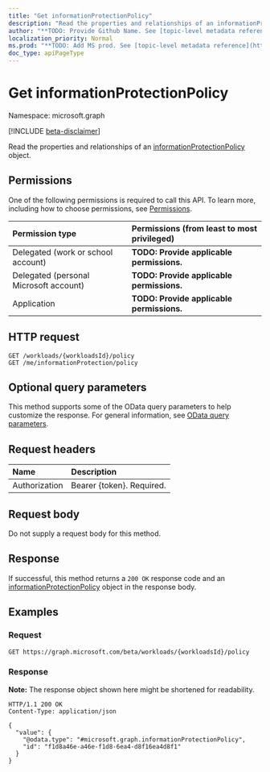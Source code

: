 ```yaml
---
title: "Get informationProtectionPolicy"
description: "Read the properties and relationships of an informationProtectionPolicy object."
author: "**TODO: Provide Github Name. See [topic-level metadata reference](https://msgo.azurewebsites.net/add/document/guidelines/metadata.html#topic-level-metadata)**"
localization_priority: Normal
ms.prod: "**TODO: Add MS prod. See [topic-level metadata reference](https://msgo.azurewebsites.net/add/document/guidelines/metadata.html#topic-level-metadata)**"
doc_type: apiPageType
---
```


# Get informationProtectionPolicy
Namespace: microsoft.graph

[!INCLUDE [beta-disclaimer](../../includes/beta-disclaimer.md)]

Read the properties and relationships of an [informationProtectionPolicy](../resources/informationprotectionpolicy.md) object.

## Permissions
One of the following permissions is required to call this API. To learn more, including how to choose permissions, see [Permissions](/graph/permissions-reference).

|Permission type|Permissions (from least to most privileged)|
|:---|:---|
|Delegated (work or school account)|**TODO: Provide applicable permissions.**|
|Delegated (personal Microsoft account)|**TODO: Provide applicable permissions.**|
|Application|**TODO: Provide applicable permissions.**|

## HTTP request

<!-- {
  "blockType": "ignored"
}
-->
``` http
GET /workloads/{workloadsId}/policy
GET /me/informationProtection/policy
```

## Optional query parameters
This method supports some of the OData query parameters to help customize the response. For general information, see [OData query parameters](/graph/query-parameters).

## Request headers
|Name|Description|
|:---|:---|
|Authorization|Bearer {token}. Required.|

## Request body
Do not supply a request body for this method.

## Response

If successful, this method returns a `200 OK` response code and an [informationProtectionPolicy](../resources/informationprotectionpolicy.md) object in the response body.

## Examples

### Request
<!-- {
  "blockType": "request",
  "name": "get_informationprotectionpolicy"
}
-->
``` http
GET https://graph.microsoft.com/beta/workloads/{workloadsId}/policy
```


### Response
**Note:** The response object shown here might be shortened for readability.
<!-- {
  "blockType": "response",
  "truncated": true,
  "@odata.type": "microsoft.graph.informationProtectionPolicy"
}
-->
``` http
HTTP/1.1 200 OK
Content-Type: application/json

{
  "value": {
    "@odata.type": "#microsoft.graph.informationProtectionPolicy",
    "id": "f1d8a46e-a46e-f1d8-6ea4-d8f16ea4d8f1"
  }
}
```

